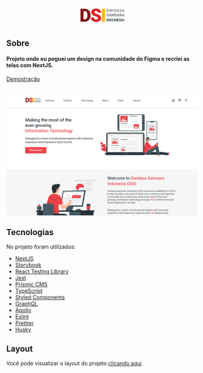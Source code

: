 <div align="center">
  <img src=".github/logo.png" alt="DSI">
</div>

## Sobre

<h4 align="left">
  Projeto onde eu peguei um design na comunidade do Figma e recriei as telas com NextJS.
</h4>

<div align="left">
  <a href="https://dsi-blush.vercel.app/">Demostração</a>
</div>

<br />

![DSI preview](.github/preview.png)

## Tecnologias
No projeto foram utilizados:
- [NextJS](https://nextjs.org/)
- [Storybook](https://storybook.js.org/)
- [React Testing Library](https://testing-library.com/docs/react-testing-library/intro)
- [Jest](https://jestjs.io/)
- [Prismic CMS](https://prismic.io/)
- [TypeScript](https://www.typescriptlang.org/)
- [Styled Components](https://styled-components.com/)
- [GraphQL](https://graphql.org/)
- [Apollo](https://www.apollographql.com/)
- [Eslint](https://eslint.org/)
- [Prettier](https://prettier.io/)
- [Husky](https://github.com/typicode/husky)


## Layout
Você pode visualizar o layout do projeto <a href="https://www.figma.com/file/HoefLsyDjVvh2vycnmlAwu/DSI-Web-Landing-Page-Redesign-Community?node-id=1%3A2" target="_blank">clicando aqui</a>.
